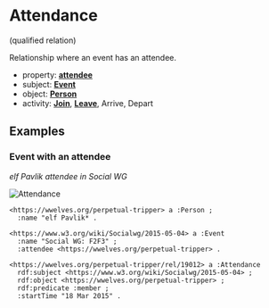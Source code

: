 # Attendance
(qualified relation)

Relationship where an event has an attendee.

* property: **[attendee](../../property/attendee)**
* subject: **[Event](../../agent/Event)**
* object: **[Person](../../agent/Person)**
* activity: **[Join](../../activity/Join)**,
  **[Leave](../../activity/Leave)**, Arrive, Depart

## Examples

### Event with an attendee
*elf Pavlik attendee in Social WG*

![Attendance](https://docs.google.com/drawings/d/1WQaXja2Q6cu_jVLf60umYdbbY1XBjBpJWUIdgSbNHUU/pub?w=1016&h=556)

```ttl
<https://wwelves.org/perpetual-tripper> a :Person ;
  :name "elf Pavlik* .

<https://www.w3.org/wiki/Socialwg/2015-05-04> a :Event
  :name "Social WG: F2F3" ;
  :attendee <https://wwelves.org/perpetual-tripper> .

<https://wwelves.org/perpetual-tripper/rel/19012> a :Attendance
  rdf:subject <https://www.w3.org/wiki/Socialwg/2015-05-04> ;
  rdf:object <https://wwelves.org/perpetual-tripper> ;
  rdf:predicate :member ;
  :startTime "18 Mar 2015" .
```

